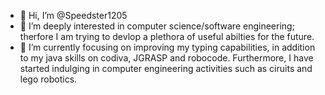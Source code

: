 - 👋 Hi, I’m @Speedster1205
- 👀 I’m deeply interested in computer science/software engineering; therfore I am trying to devlop a plethora of useful abilties for the future.
- 🌱 I’m currently focusing on improving my typing capabilities, in addition to my java skills on codiva, JGRASP and robocode. Furthermore, I have started indulging in computer         engineering activities such as ciruits and lego robotics.
